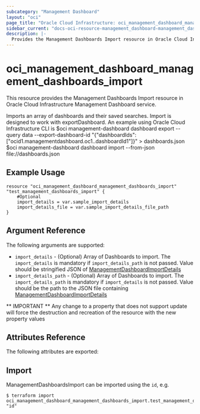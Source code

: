 ```yaml
---
subcategory: "Management Dashboard"
layout: "oci"
page_title: "Oracle Cloud Infrastructure: oci_management_dashboard_management_dashboards_import"
sidebar_current: "docs-oci-resource-management_dashboard-management_dashboards_import"
description: |-
  Provides the Management Dashboards Import resource in Oracle Cloud Infrastructure Management Dashboard service
---
```


# oci_management_dashboard_management_dashboards_import
This resource provides the Management Dashboards Import resource in Oracle Cloud Infrastructure Management Dashboard service.

Imports an array of dashboards and their saved searches. Import is designed to work with exportDashboard. An example using Oracle Cloud Infrastructure CLI is 
    $oci management-dashboard dashboard export --query data --export-dashboard-id "{\"dashboardIds\":[\"ocid1.managementdashboard.oc1..dashboardId1\"]}"  > dashboards.json
    $oci management-dashboard dashboard import --from-json file://dashboards.json


## Example Usage

```hcl
resource "oci_management_dashboard_management_dashboards_import" "test_management_dashboards_import" {
	#Optional
	import_details = var.sample_import_details
	import_details_file = var.sample_import_details_file_path
}
```

## Argument Reference

The following arguments are supported:

* `import_details` - (Optional) Array of Dashboards to import. The `import_details` is mandatory if `import_details_path` is not passed. Value should be stringified JSON of [ManagementDashboardImportDetails](https://docs.cloud.oracle.com/en-us/iaas/api/#/en/managementdashboard/20200901/ManagementDashboardImportDetails/)
* `import_details_path` - (Optional) Array of Dashboards to import. The `import_details_path` is mandatory if `import_details` is not passed. Value should be the path to the JSON file containing [ManagementDashboardImportDetails](https://docs.cloud.oracle.com/en-us/iaas/api/#/en/managementdashboard/20200901/ManagementDashboardImportDetails/)

** IMPORTANT **
Any change to a property that does not support update will force the destruction and recreation of the resource with the new property values

## Attributes Reference

The following attributes are exported:


## Import

ManagementDashboardsImport can be imported using the `id`, e.g.

```
$ terraform import oci_management_dashboard_management_dashboards_import.test_management_dashboards_import "id"
```

